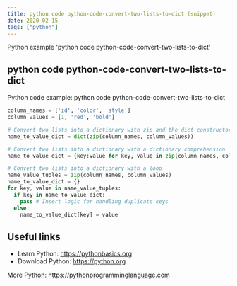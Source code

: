 ```yaml
---
title: python code python-code-convert-two-lists-to-dict (snippet)
date: 2020-02-15
tags: ["python"]
---
```

Python example 'python code python-code-convert-two-lists-to-dict'


## python code python-code-convert-two-lists-to-dict

Python code example: python code python-code-convert-two-lists-to-dict

```python
column_names = ['id', 'color', 'style']
column_values = [1, 'red', 'bold']

# Convert two lists into a dictionary with zip and the dict constructor
name_to_value_dict = dict(zip(column_names, column_values))

# Convert two lists into a dictionary with a dictionary comprehension
name_to_value_dict = {key:value for key, value in zip(column_names, column_values)}

# Convert two lists into a dictionary with a loop
name_value_tuples = zip(column_names, column_values) 
name_to_value_dict = {} 
for key, value in name_value_tuples: 
  if key in name_to_value_dict: 
    pass # Insert logic for handling duplicate keys 
  else: 
    name_to_value_dict[key] = value


```

## Useful links

- Learn Python: https://pythonbasics.org
- Download Python: https://python.org

More Python: https://pythonprogramminglanguage.com
